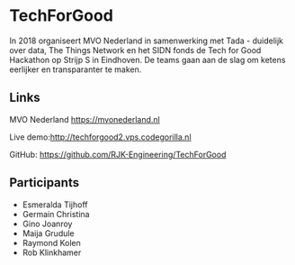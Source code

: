 # TechForGood

<p>In 2018 organiseert MVO Nederland in samenwerking met Tada - duidelijk over data, The Things Network en het SIDN fonds de Tech for Good Hackathon op Strijp S in Eindhoven. De teams gaan aan de slag om ketens eerlijker en transparanter te maken. </p>

<h2>Links</h2>
<p>MVO Nederland <a href="https://mvonederland.nl/event/tech-good-hackathon-track-trace-de-keten">https://mvonederland.nl</a></p>
<p>Live demo:<a href="http://techforgood2.vps.codegorilla.nl" target="_blank">http://techforgood2.vps.codegorilla.nl</a></p>
<p>GitHub: <a href="https://github.com/RJK-Engineering/TechForGood" target="_blank">https://github.com/RJK-Engineering/TechForGood</a></p>

<h2>Participants</h2>
<ul>
	<li>Esmeralda Tijhoff</li>
	<li>Germain Christina</li>
	<li>Gino Joanroy</li>
	<li>Maija Grudule</li>
	<li>Raymond Kolen</li>
	<li>Rob Klinkhamer</li>
</ul>

